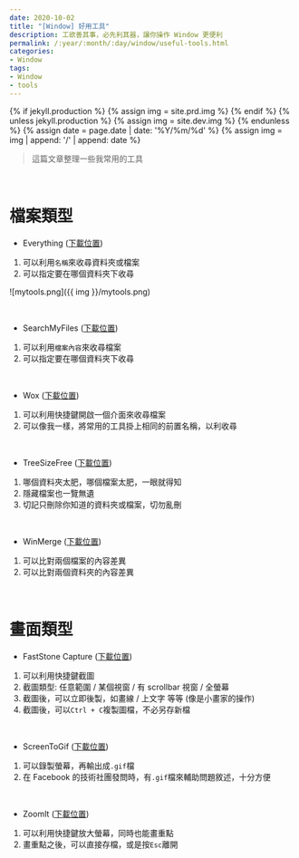 ```yaml
---
date: 2020-10-02
title: "[Window] 好用工具"
description: 工欲善其事，必先利其器，讓你操作 Window 更便利
permalink: /:year/:month/:day/window/useful-tools.html
categories:
- Window
tags:
- Window
- tools
---
```


{% if jekyll.production %} {% assign img = site.prd.img %} {% endif %}
{% unless jekyll.production %} {% assign img = site.dev.img %} {% endunless %}
{% assign date = page.date | date: '%Y/%m/%d' %}
{% assign img = img | append: '/' | append: date %}

<blockquote class="blockquote-center">這篇文章整理一些我常用的工具</blockquote>

<br>

# 檔案類型

- Everything (<a href="https://www.voidtools.com/" target="_blank">下載位置</a>)

1. 可以利用`名稱`來收尋資料夾或檔案
2. 可以指定要在哪個資料夾下收尋

![mytools.png]({{ img }}/mytools.png)

<br>

- SearchMyFiles (<a href="https://www.nirsoft.net/utils/search_my_files.html#DownloadLinks" target="_blank">下載位置</a>)

1. 可以利用`檔案內容`來收尋檔案
2. 可以指定要在哪個資料夾下收尋

<br>

- Wox (<a href="https://github.com/Wox-launcher/Wox/releases" target="_blank">下載位置</a>)

1. 可以利用快捷鍵開啟一個介面來收尋檔案
2. 可以像我一樣，將常用的工具掛上相同的前置名稱，以利收尋

<br>

- TreeSizeFree (<a href="https://customers.jam-software.de/downloadTrial.php?language=EN&article_no=80" target="_blank">下載位置</a>)

1. 哪個資料夾太肥，哪個檔案太肥，一眼就得知
2. 隱藏檔案也一覽無遺
3. 切記只刪除你知道的資料夾或檔案，切勿亂刪

<br>

- WinMerge (<a href="https://winmerge.org/downloads/?lang=en" target="_blank">下載位置</a>)

1. 可以比對兩個檔案的內容差異
2. 可以比對兩個資料夾的內容差異

<br>

# 畫面類型

- FastStone Capture (<a href="https://www.faststone.org/FSCaptureDownload.htm" target="_blank">下載位置</a>)

1. 可以利用快捷鍵截圖
2. 截圖類型: 任意範圍 / 某個視窗 / 有 scrollbar 視窗 / 全螢幕
3. 截圖後，可以立即後製，如畫線 / 上文字 等等 (像是小畫家的操作)
4. 截圖後，可以`Ctrl + C`複製圖檔，不必另存新檔

<br>

- ScreenToGif (<a href="https://www.screentogif.com/downloads" target="_blank">下載位置</a>)

1. 可以錄製螢幕，再輸出成`.gif`檔
2. 在 Facebook 的技術社團發問時，有`.gif`檔來輔助問題敘述，十分方便

<br>

- ZoomIt (<a href="https://docs.microsoft.com/zh-tw/sysinternals/downloads/zoomit" target="_blank">下載位置</a>)

1. 可以利用快捷鍵放大螢幕，同時也能畫重點
2. 畫重點之後，可以直接存檔，或是按`Esc`離開

<br>